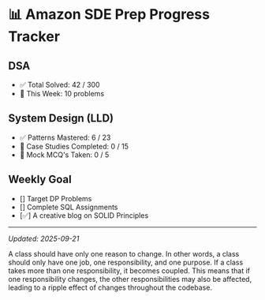 #  📊  Amazon SDE Prep Progress Tracker

## DSA
- ✅ Total Solved: 42 / 300
- 🔄 This Week: 10 problems

## System Design (LLD)
- ✅ Patterns Mastered: 6 / 23
- 🔄 Case Studies Completed: 0 / 15
- 🏹 Mock MCQ's Taken: 0 / 5

## Weekly Goal
- [] Target DP Problems 
- [] Complete SQL Assignments
- [✅] A creative blog on SOLID Principles

---
_Updated: 2025-09-21_



A class should have only one reason to change. In other words, a class should only have one job, one responsibility, and one purpose. If a class takes more than one responsibility, it becomes coupled. This means that if one responsibility changes, the other responsibilities may also be affected, leading to a ripple effect of changes throughout the codebase.